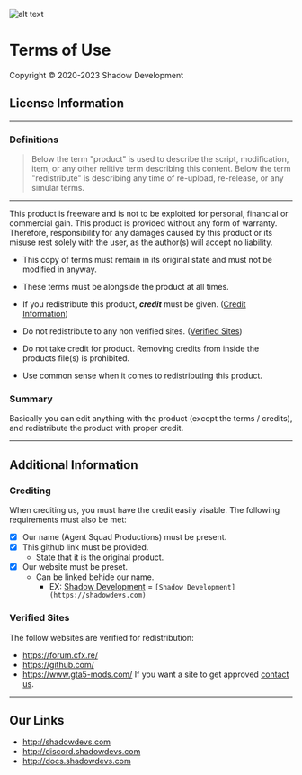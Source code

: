 ![alt text](https://shadowdevs.com/img/ToULogo.png "Shadow Development ToU Icon")

# Terms of Use

Copyright © 2020-2023 Shadow Development

## License Information
---
### Definitions

> Below the term "product" is used to describe the script, modification, item, or any other relitive term describing this content.
> Below the term "redistribute" is describing any time of re-upload, re-release, or any simular terms.

------

This product is freeware and is not to be exploited for personal, financial or commercial gain. 
This product is provided without any form of warranty.
Therefore, responsibility for any damages caused by this product or its misuse rest solely with the user, as the author(s) will accept no liability.

- This copy of terms must remain in its original state and must not be modified in anyway.

- These terms must be alongside the product at all times.

- If you redistribute this product, **_credit_** must be given. ([Credit Information](#Crediting))

- Do not redistribute to any non verified sites. ([Verified Sites](#Verified-Sites))

- Do not take credit for product. Removing credits from inside the products file(s) is prohibited.

- Use common sense when it comes to redistributing this product.

### Summary
Basically you can edit anything with the product (except the terms / credits), and redistribute the product with proper credit.

------

## Additional Information

### Crediting
When crediting us, you must have the credit easily visable. The following requirements must also be met:
- [x] Our name (Agent Squad Productions) must be present.
- [x] This github link must be provided.
    - State that it is the original product.
- [x] Our website must be preset.
    - Can be linked behide our name.
        - EX: [Shadow Development](https://shadowdevs.com) = `[Shadow Development](https://shadowdevs.com)`

### Verified Sites
The follow websites are verified for redistribution:
- https://forum.cfx.re/
- https://github.com/
- https://www.gta5-mods.com/
If you want a site to get approved [contact us](README.md#Support).

------

## Our Links
- http://shadowdevs.com
- http://discord.shadowdevs.com
- http://docs.shadowdevs.com
